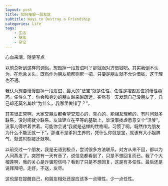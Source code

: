 ```yaml
---
layout: post
title: 如何摧毁一段友谊
subtitle: Ways to Destroy a Friendship
categories: Life
tags: 
    - 生活
    - 随笔
    - 杂记
---
```

心血来潮，随便写点

以前总听到这样的调侃，想毁掉一段友谊吗？那就跟对方借钱吧。其实我倒不认为，在危急关头，既然作为朋友能帮则帮一把，只要是朋友就不允许借钱，这于理也不通。

我认为想要慢慢毁掉一段友谊，最大的“法宝”就是任性，任性是摧毁友谊的慢性毒药。任性久了，你会和身边的朋友越来越疏远，突然有一天发现自己没朋友了，自己却还莫名其妙“为什么，我哪里做错了？”。

其实很正常啊，大家交朋友都希望交知心的，真心的，能相互理解的，有时间就多联系，没时间就少联系。友谊建立在平等的基础上，谁没事找虐愿意交个“活爹”，没事儿得哄着供着。可能你会说“我就是这样的性格啊，习惯了啊，既然作为朋友为什么不能迁就一下”。那谁不是爹妈生养的，凭什么你就是宝，就该有大小姐脾气，就该时刻被迁就啊。

以前交过一个朋友，我是无语到极点，尝试很多方法联系，对方从来不回，都以为人间蒸发了。突然有一天有音了，说信息都看到了，只是不想回复而已。我了个大榴莲啊，我的关心是诈骗短信吗？看到了只是不想回复，这是有多任性。最后还是说拜拜吧，走好，不送，友尽。

这也是在提醒自己，和朋友相处还是应该多一点理性，少一点任性。